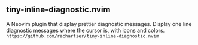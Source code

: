 ## tiny-inline-diagnostic.nvim
A Neovim plugin that display prettier diagnostic messages. Display one line diagnostic messages where the cursor is, with icons and colors.
`https://github.com/rachartier/tiny-inline-diagnostic.nvim`
